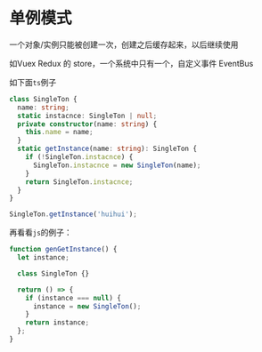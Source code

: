 # 单例模式

一个对象/实例只能被创建一次，创建之后缓存起来，以后继续使用

如Vuex Redux 的 store，一个系统中只有一个，自定义事件 EventBus

如下面`ts`例子

```ts
class SingleTon {
  name: string;
  static instacnce: SingleTon | null;
  private constructor(name: string) {
    this.name = name;
  }
  static getInstance(name: string): SingleTon {
    if (!SingleTon.instacnce) {
      SingleTon.instacnce = new SingleTon(name);
    }
    return SingleTon.instacnce;
  }
}

SingleTon.getInstance('huihui');

```

再看看`js`的例子：

```js
function genGetInstance() {
  let instance;

  class SingleTon {}

  return () => {
    if (instance === null) {
      instance = new SingleTon();
    }
    return instance;
  };
}

```

